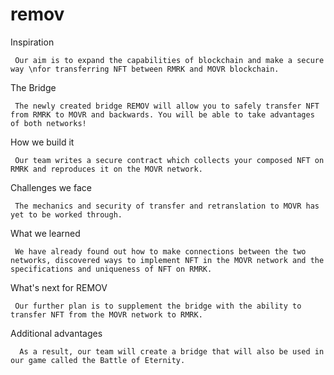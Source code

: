 # remov


Inspiration

     Our aim is to expand the capabilities of blockchain and make a secure way \nfor transferring NFT between RMRK and MOVR blockchain.

The Bridge

     The newly created bridge REMOV will allow you to safely transfer NFT from RMRK to MOVR and backwards. You will be able to take advantages of both networks!

How we build it

     Our team writes a secure contract which collects your composed NFT on RMRK and reproduces it on the MOVR network.

Challenges we face

     The mechanics and security of transfer and retranslation to MOVR has yet to be worked through.

What we learned

     We have already found out how to make connections between the two networks, discovered ways to implement NFT in the MOVR network and the specifications and uniqueness of NFT on RMRK.

What's next for REMOV

     Our further plan is to supplement the bridge with the ability to transfer NFT from the MOVR network to RMRK.

Additional advantages

      As a result, our team will create a bridge that will also be used in our game called the Battle of Eternity.


